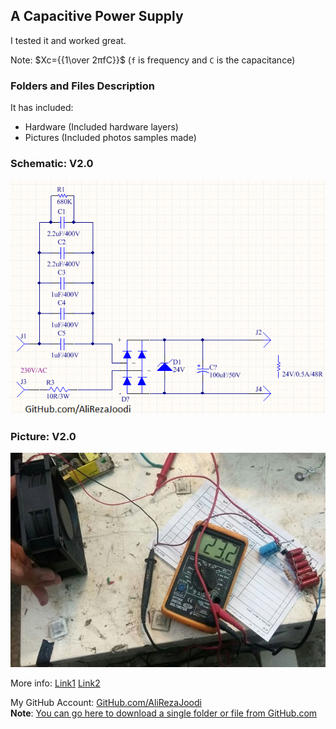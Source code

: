 ﻿## A Capacitive Power Supply
I tested it and worked great.

Note: $Xc={{1\over 2πfC}}$ (`f` is frequency and `C` is the capacitance)

### Folders and Files Description
It has included:
- Hardware (Included hardware layers)
- Pictures (Included photos samples made)

### Schematic: V2.0
![](Hardware/V2.0.png)

### Picture: V2.0
![](Pictures/V2.0.jpg)

More info:
[Link1](https://electrosome.com/capacitor-power-supply/)
[Link2](https://hackaday.com/2017/04/04/the-shocking-truth-about-transformerless-power-supplies/) 

My GitHub Account: [GitHub.com/AliRezaJoodi](https://github.com/AliRezaJoodi)  
**Note**: [You can go here to download a single folder or file from GitHub.com](https://minhaskamal.github.io/DownGit/#/home)
